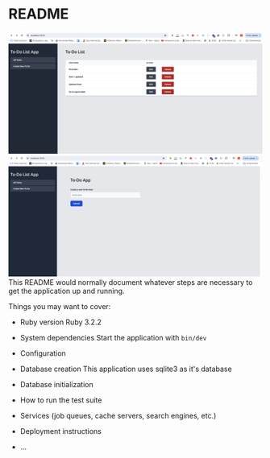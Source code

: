 # README
![Alt Text](img1.png)
![Alt Text](img2.png)
This README would normally document whatever steps are necessary to get the
application up and running.

Things you may want to cover:

* Ruby version
  Ruby 3.2.2

* System dependencies
  Start the application with `bin/dev`

* Configuration

* Database creation
  This application uses sqlite3 as it's database

* Database initialization

* How to run the test suite

* Services (job queues, cache servers, search engines, etc.)

* Deployment instructions

* ...
